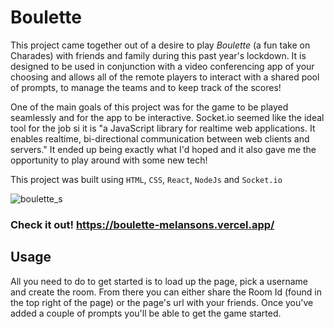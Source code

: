 # Boulette


This project came together out of a desire to play _Boulette_ (a fun take on Charades) with friends and family during this past year's lockdown. It is designed to be used in conjunction with a video conferencing app of your choosing and allows all of the remote players to interact with a shared pool of prompts, to manage the teams and to keep track of the scores! 

One of the main goals of this project was for the game to be played seamlessly and for the app to be interactive. Socket.io seemed like the ideal tool for the job si it is "a JavaScript library for realtime web applications. It enables realtime, bi-directional communication between web clients and servers." It ended up being exactly what I'd hoped and it also gave me the opportunity to play around with some new tech! 

This project was built using `HTML`, `CSS`, `React`, `NodeJs` and `Socket.io`

![boulette_s](https://user-images.githubusercontent.com/47112463/121429481-f7f63900-c944-11eb-8fc9-3c0204bfdd38.png)



### Check it out! https://boulette-melansons.vercel.app/


## Usage

All you need to do to get started is to load up the page, pick a username and create the room. From there you can either share the Room Id (found in the top right of the page) or the page's url with your friends. Once you've added a couple of prompts you'll be able to get the game started.
